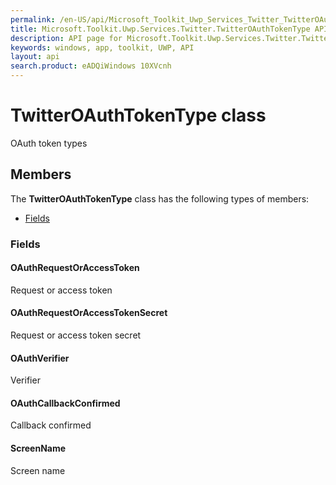 ```yaml
---
permalink: /en-US/api/Microsoft_Toolkit_Uwp_Services_Twitter_TwitterOAuthTokenType.htm
title: Microsoft.Toolkit.Uwp.Services.Twitter.TwitterOAuthTokenType API 
description: API page for Microsoft.Toolkit.Uwp.Services.Twitter.TwitterOAuthTokenType
keywords: windows, app, toolkit, UWP, API
layout: api
search.product: eADQiWindows 10XVcnh
---
```



# TwitterOAuthTokenType class

OAuth token types

## Members

The **TwitterOAuthTokenType** class has the following types of members:

* [Fields](#Fields)

### Fields

#### OAuthRequestOrAccessToken

Request or access token



#### OAuthRequestOrAccessTokenSecret

Request or access token secret



#### OAuthVerifier

Verifier



#### OAuthCallbackConfirmed

Callback confirmed



#### ScreenName

Screen name


